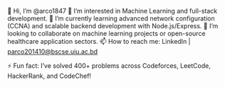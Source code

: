 👋 Hi, I’m @arco1847
👀 I’m interested in Machine Learning and full-stack development.
🌱 I’m currently learning advanced network configuration (CCNA) and scalable backend development with Node.js/Express.
💞️ I’m looking to collaborate on machine learning projects or open-source healthcare application sectors.
📫 How to reach me: LinkedIn | parco201410@bscse.uiu.ac.bd

⚡ Fun fact: I’ve solved 400+ problems across Codeforces, LeetCode, HackerRank, and CodeChef!

<!---
arco1847/arco1847 is a ✨ special ✨ repository because its `README.md` (this file) appears on your GitHub profile.
You can click the Preview link to take a look at your changes.
--->
